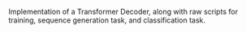 Implementation of a Transformer Decoder, along with raw scripts for training, sequence generation task, and classification task. 

